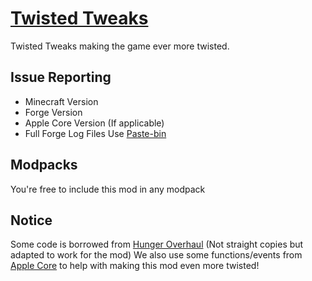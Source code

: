# [Twisted Tweaks](https://github.com/TSSN/Twisted-Tweaks)
Twisted Tweaks making the game ever more twisted.

## Issue Reporting
* Minecraft Version
* Forge Version
* Apple Core Version (If applicable)
* Full Forge Log Files Use [Paste-bin](http://pastebin.com/)

## Modpacks
You're free to include this mod in any modpack

## Notice
Some code is borrowed from [Hunger Overhaul](https://github.com/progwml6/HungerOverhaul) (Not straight copies but adapted to work for the mod)
We also use some functions/events from [Apple Core](https://github.com/squeek502/AppleCore/) to help with making this mod even more twisted!

